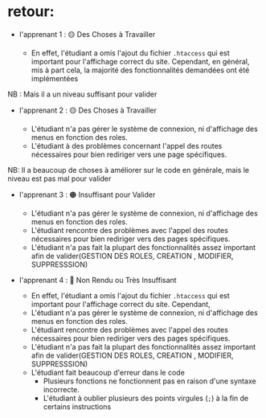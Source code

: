 # retour:
 - l'apprenant 1 :  🟡 Des Choses à Travailler
        
    - En effet, l'étudiant a omis l'ajout du fichier `.htaccess` qui est important pour l'affichage correct du site. Cependant, 
      en général, mis à part cela, la majorité des fonctionnalités demandées ont été implémentées
      
NB : Mais il a un niveau suffisant pour valider

- l'apprenant 2 :  🟡 Des Choses à Travailler

  - L'étudiant n'a pas gérer le système de connexion, ni d'affichage des menus en fonction des roles.
  - L'étudiant à des problèmes concernant l'appel des routes nécessaires pour bien rediriger vers une page spécifiques.

NB: Il a beaucoup de choses à améliorer sur le code en générale, mais le niveau est pas mal pour valider  


- l'apprenant 3 :  🟠 Insuffisant pour Valider 
  
  - L'étudiant n'a pas gérer le système de connexion, ni d'affichage des menus en fonction des roles.
  - L'étudiant rencontre des problèmes avec l'appel des routes nécessaires pour bien rediriger vers des pages spécifiques.
  - L'étudiant n'a pas fait la plupart des fonctionnalités assez important afin de valider(GESTION DES ROLES, CREATION , MODIFIER, SUPPRESSSION)
    


- l'apprenant 4 :  🔴 Non Rendu ou Très Insuffisant
     - En effet, l'étudiant a omis l'ajout du fichier `.htaccess` qui est important pour l'affichage correct du site. Cependant, 
     - L'étudiant n'a pas gérer le système de connexion, ni d'affichage des menus en fonction des roles.
    - L'étudiant rencontre des problèmes avec l'appel des routes nécessaires pour bien rediriger vers des pages spécifiques.
    - L'étudiant n'a pas fait la plupart des fonctionnalités assez important afin de valider(GESTION DES ROLES, CREATION , MODIFIER, SUPPRESSSION)
    - L'étudiant fait beaucoup d'erreur dans le code 
        - Plusieurs fonctions ne fonctionnent pas en raison d'une syntaxe incorrecte.
        - L'étudiant à oublier plusieurs des points virgules (`;`)  à  la fin de certains instructions 
    




